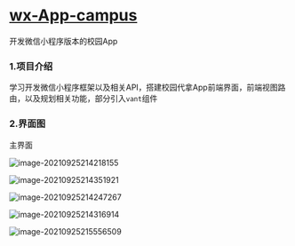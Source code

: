 # [wx-App-campus](https://github.com/Gip886/wx-App-campus)

开发微信小程序版本的校园App

### 1.项目介绍

学习开发微信小程序框架以及相关API，搭建校园代拿App前端界面，前端视图路由，以及规划相关功能，部分引入`vant`组件

### 2.界面图

主界面

![image-20210925214218155](https://cdn.jsdelivr.net/gh/Gip886/picture/img/20210925214219.png)

![image-20210925214351921](https://cdn.jsdelivr.net/gh/Gip886/picture/img/20210925214352.png)

![image-20210925214247267](https://cdn.jsdelivr.net/gh/Gip886/picture/img/20210925214257.png)



![image-20210925214316914](https://cdn.jsdelivr.net/gh/Gip886/picture/img/20210925214318.png)

![image-20210925215556509](https://cdn.jsdelivr.net/gh/Gip886/picture/img/20210925215557.png)